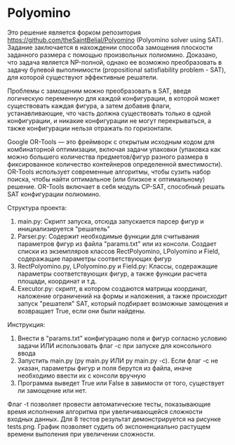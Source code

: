 # Polyomino
Это решение является форком репозитория https://github.com/theSaintBelial/Polyomino (Polyomino solver using SAT).
Задание заключается в нахождении способа замощения плоскости заданного размера с помощью произвольных полиомино. Доказано, что задача является NP-полной, однако 
ее возможно преобразовать в задачу булевой выполнимости (propositional satisfiability problem - SAT), для которой существуют эффективные решатели.

Проблемы с замощеним можно преобразовать в SAT, введя логическую переменную для каждой конфигурации, в которой может существовать каждая фигура, а затем добавив флаги, 
устанавливающие, что часть должна существовать только в одной конфигурации, и никакие конфигурации не могут перекрываться, а также конфигурации нельзя отражать по горизонтали.

Google OR-Tools — это фреймворк с открытым исходным кодом для комбинаторной оптимизации, включая задачи упаковки 
(упаковка как можно большего количества предметов/фигур разного размера в фиксированное количество контейнеров определенной вместимости).
OR-Tools использует современные алгоритмы, чтобы сузить набор поиска, чтобы найти оптимальное (или близкое к оптимальному) решение.
OR-Tools включает в себя модуль CP-SAT, способный решать SAT конфигурации полиомино.

Структура проекта:
1) main.py: Скрипт запуска, отсюда запускается парсер фигур и инициализируется "решатель"
2) Parser.py: Содержит необходимые функции для считывания параметров фигур из файла "params.txt" или из консоли. Создает списки из экземпляров классов RectPolyomino, LPolyomino и Field, содеражащие параметры соответствующих фигур
3) RectPolyomino.py, LPolyomino.py и Field.py: Классы, содеражащие параметры соответствующих фигур, а также функции расчета площади, координат и т.д.
4) Executor.py: скрипт, в котором создаются матрицы координат, наложение ограничений на формы и наложения, а также происходит запуск "решателя" SAT, который подбирает возможные замощения и возвращает True, если они были найдены.

Инструкция:
1) Внести в "params.txt" конфигурацию поля и фигур согласно условию задачи ИЛИ использовать флаг -c при запуске для консольного ввода
2) Запустить main.py (py main.py ИЛИ py main.py -c). Если флаг -c не указан, параметры фигур и поля берутся из файла, иначе необходимо ввести их с консоли вручную
3) Программа выведет True или False в завимости от того, существует ли замощение или нет.

Флаг -t позволяет провести автоматические тесты, показывающие время исполнения алгоритма при увеличивающейся сложности входных данных. Для 8 тестов результат демонстрируется на рисунке tests.png. График позволяет судить об экспоненциально растущем времени выполения 
при увеличении сложности.
